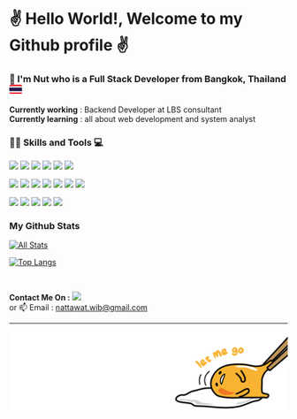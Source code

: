 # ✌️ Hello World!,  Welcome to my Github profile ✌️ 

### __📣 I'm Nut who is a Full Stack Developer from Bangkok, Thailand__ ![thai flag 23](https://github.com/nattawat-wib/nattawat-wib/blob/master/LOGO/Thai%20FLAG%2023.png) 
  
**Currently working** : Backend Developer at LBS consultant
<br>
**Currently learning** : all about web development and system analyst

### 👨‍💻 Skills and Tools 💻
<code><img height="25" src="https://cdn.jsdelivr.net/gh/devicons/devicon@latest/icons/html5/html5-original.svg" /></code>
<code><img height="25" src="https://cdn.jsdelivr.net/gh/devicons/devicon@latest/icons/css3/css3-original.svg" /></code>
<code><img height="25" src="https://cdn.jsdelivr.net/gh/devicons/devicon/icons/javascript/javascript-original.svg"/></code>
<code><img height="25" src="https://cdn.jsdelivr.net/gh/devicons/devicon/icons/typescript/typescript-original.svg"/></code>
<code><img height="25" src="https://cdn.jsdelivr.net/gh/devicons/devicon/icons/react/react-original.svg"/></code>
<code><img height="25" src="https://cdn.jsdelivr.net/gh/devicons/devicon/icons/vuejs/vuejs-original.svg"/></code>
            
<code><img height="25" src="https://cdn.jsdelivr.net/gh/devicons/devicon/icons/nodejs/nodejs-original.svg"/></code>
<code><img height="25" src="https://cdn.jsdelivr.net/gh/devicons/devicon/icons/express/express-original.svg" /></code>
<code><img height="25" src="https://cdn.jsdelivr.net/gh/devicons/devicon/icons/mongodb/mongodb-original.svg" /></code>
<code><img height="25" src="https://cdn.jsdelivr.net/gh/devicons/devicon@latest/icons/nestjs/nestjs-original.svg" /></code>
<code><img height="25" src="https://cdn.jsdelivr.net/gh/devicons/devicon@latest/icons/azuresqldatabase/azuresqldatabase-original.svg" /></code>
<code><img height="25" src="https://cdn.jsdelivr.net/gh/devicons/devicon/icons/mysql/mysql-original.svg" /></code>
<code><img height="25" src="https://cdn.jsdelivr.net/gh/devicons/devicon/icons/postgresql/postgresql-original.svg" /></code>

<code><img height="25" src="https://cdn.jsdelivr.net/gh/devicons/devicon/icons/git/git-original.svg" /></code>
<code><img height="25" src="https://cdn.jsdelivr.net/gh/devicons/devicon/icons/linux/linux-original.svg" /></code>
<code><img height="25" src="https://cdn.jsdelivr.net/gh/devicons/devicon/icons/docker/docker-plain.svg" /></code>
<code><img height="25" src="https://cdn.jsdelivr.net/gh/devicons/devicon/icons/googlecloud/googlecloud-original.svg" /></code>
<code><img height="25" src="https://cdn.jsdelivr.net/gh/devicons/devicon@latest/icons/jest/jest-plain.svg" /></code>

### My Github Stats

[![All Stats](https://github-readme-stats.vercel.app/api?username=nattawat-wib&show_icons=true&theme=algolia)](https://github.com/nattawat-wib)

[![Top Langs](https://github-readme-stats.vercel.app/api/top-langs/?username=nattawat-wib&layout=compact&theme=algolia)](https://github.com/nattawat-wib)

<br />

**Contact Me On :** 
[<img height="25" src="https://cdn.jsdelivr.net/gh/devicons/devicon@latest/icons/linkedin/linkedin-original.svg" />](https://www.linkedin.com/in/nattawat-wiboonkosol-0774581b2/)
<br>
or 📫 Email : nattawat.wib@gmail.com <br> 
  
      
    
---     
![footer](https://github.com/nattawat-wib/nattawat-wib/blob/master/footer%20img.png) 
   
<!--  
**nattawat-wib/nattawat-wib** is a ✨ _special_ ✨ repository because its `README.md` (this file) appears on your GitHub profile. 
 
Here are some ideas to get you started: 
 
- 🔭 I’m currently working on ... 
- 🌱 I’m currently learning ...
- 👯 I’m looking to collaborate on ...
- 🤔 I’m looking for help with ... 
- 💬 Ask me about ...
- 📫 How to reach me: ...  
- 😄 Pronouns: ...
- ⚡ Fun fact: ...  
-->  
     
   
     
  
  
